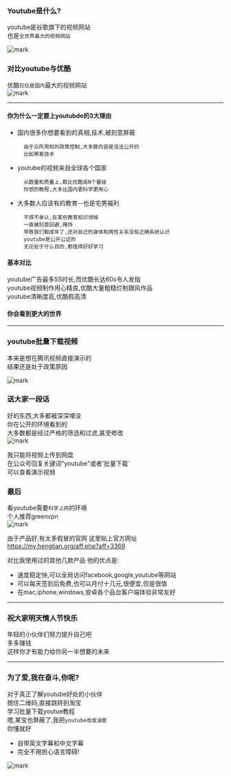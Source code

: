 ### Youtube是什么?
youtube是谷歌旗下的视频网站  
也是`全世界最大的视频网站`   
  
![mark](http://oe40n695u.bkt.clouddn.com/blog/20170213/203029465.png)

 
### 对比youtube与优酷
优酷`仅仅是国内`最大的视频网站  
![mark](http://oe40n695u.bkt.clouddn.com/blog/20170213/203036735.png)


---

#### 你为什么一定要上youtubde的3大理由
- 国内很多你想要看到的真相,技术,被刻意屏蔽

        由于众所周知的政策控制,大多数内容是没法公开的
        比如黑客技术

- youtube的视频来自全球各个国家
    
        从数量和质量上,都比优酷高N个量级
        你想的教程,大多比国内更科学更用心

- 大多数人应该有的教育--也是宅男福利

        不得不承认,在某些教育知识领域
        一直被刻意回避,掩饰
        导致我们都成年了,还对自己的身体和两性关系没有正确系统认识
        youtube是公开公证的
        无论处于什么目的,都值得好好学习
        
#### 基本对比
youtube广告最多5S时长,而优酷长达60s令人发指  
youtube视频制作用心精良,优酷大量粗糙烂制跟风作品  
youtube清晰度高,优酷假高清  

#### 你会看到更大的世界  

---
### youtube批量下载视频
本来是想在腾讯视频直接演示的  
结果还是处于政策原因  

![mark](http://oe40n695u.bkt.clouddn.com/blog/20170213/203043360.png)

 
### 送大家一段话
好的东西,大多都被深深埋没  
你在公开的环境看到的  
大多数都是经过严格的筛选和过滤,甚至修改  
![mark](http://oe40n695u.bkt.clouddn.com/blog/20170213/203112737.png)

 我只能将视频上传到网盘  
在公众号回复关键词"youtube"或者'批量下载`  
可以查看演示视频 


### 最后
看youtube需要`科学上网`的环境  
个人推荐greenvpn  
![mark](http://oe40n695u.bkt.clouddn.com/blog/20170213/203119595.jpg)

由于产品好,有太多假冒的官网
这里贴上官方网址   https://my.hengtian.org/aff.php?aff=3369

 对比我使用过的其他几款产品
他的优点是:
- 速度稳定快,可以全局访问facebook,google,youtube等网站
- 可以每天签到后免费,也可以月付十几元,很便宜,但是很值
- 在mac,iphone,windows,安卓各个品台客户端体验非常友好

 
---
### 祝大家明天情人节快乐
年轻的小伙伴们努力提升自己吧  
多多赚钱  
这样你才有能力给你另一半想要的未来  

---
### 为了爱,我在奋斗,你呢?

对于真正了解youtube好处的小伙伴  
摁住二维码,直接跳转到淘宝  
学习批量下载youtue教程  
嗯,某宝也屏蔽了,我把`youtube改成油管`  
你懂就好  
- 自带英文字幕和中文字幕  
- 完全不用担心语言障碍!  

![mark](http://oe40n695u.bkt.clouddn.com/blog/20170213/203125181.png)

 


